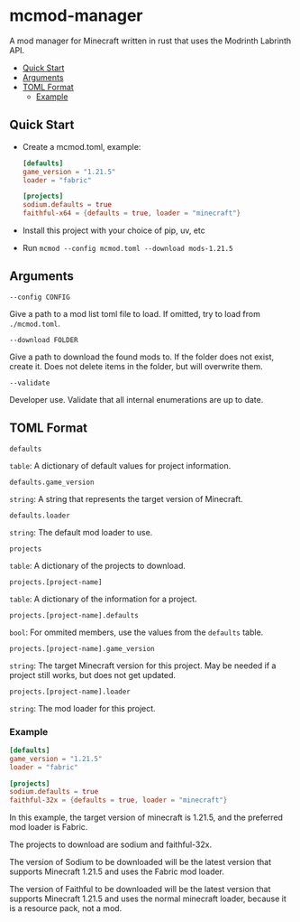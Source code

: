 # mcmod-manager

A mod manager for Minecraft written in rust that uses the Modrinth Labrinth API.

<!-- TOC -->
- [Quick Start](#quick-start)
- [Arguments](#arguments)
- [TOML Format](#toml-format)
  - [Example](#example)
<!-- /TOC -->

## Quick Start

- Create a mcmod.toml, example:

  ```toml
  [defaults]
  game_version = "1.21.5"
  loader = "fabric"

  [projects]
  sodium.defaults = true
  faithful-x64 = {defaults = true, loader = "minecraft"}
  ```

- Install this project with your choice of pip, uv, etc
- Run `mcmod --config mcmod.toml --download mods-1.21.5`

## Arguments

`--config CONFIG`

Give a path to a mod list toml file to load. If omitted, try to load from `./mcmod.toml`.

`--download FOLDER`

Give a path to download the found mods to. If the folder does not exist, create it. Does not delete
items in the folder, but will overwrite them.

`--validate`

Developer use. Validate that all internal enumerations are up to date.

## TOML Format

`defaults`

`table`: A dictionary of default values for project information.

`defaults.game_version`

`string`: A string that represents the target version of Minecraft.

`defaults.loader`

`string`: The default mod loader to use.

`projects`

`table`: A dictionary of the projects to download.

`projects.[project-name]`

`table`: A dictionary of the information for a project.

`projects.[project-name].defaults`

`bool`: For ommited members, use the values from the `defaults` table.

`projects.[project-name].game_version`

`string`: The target Minecraft version for this project. May be needed if a project still works, but
does not get updated.

`projects.[project-name].loader`

`string`: The mod loader for this project.

### Example

```toml
[defaults]
game_version = "1.21.5"
loader = "fabric"

[projects]
sodium.defaults = true
faithful-32x = {defaults = true, loader = "minecraft"}

```

In this example, the target version of minecraft is 1.21.5, and the preferred mod loader is Fabric.

The projects to download are sodium and faithful-32x.

The version of Sodium to be downloaded will be the latest version that supports Minecraft 1.21.5 and
uses the Fabric mod loader.

The version of Faithful to be downloaded will be the latest version that supports Minecraft 1.21.5
and uses the normal minecraft loader, because it is a resource pack, not a mod.
